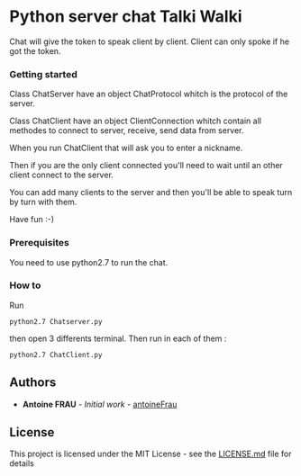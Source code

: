 # Python server chat Talki Walki

Chat will give the token to speak client by client. Client can only spoke if he got the token.

### Getting started

Class ChatServer have an object ChatProtocol whitch is the protocol of the server.

Class ChatClient have an object ClientConnection whitch contain all methodes to connect to server, receive, send data from server.

When you run ChatClient that will ask you to enter a nickname.

Then if you are the only client connected you'll need to wait until an other client connect to the server.

You can add many clients to the server and then you'll be able to speak turn by turn with them.

Have fun :-)

### Prerequisites

You need to use python2.7 to run the chat.

### How to

Run 
```
python2.7 Chatserver.py
```
then open 3 differents terminal.
Then run in each of them :
```
python2.7 ChatClient.py
```

## Authors

* **Antoine FRAU** - *Initial work* - [antoineFrau](https://github.com/antoineFrau)

## License

This project is licensed under the MIT License - see the [LICENSE.md](LICENSE) file for details
